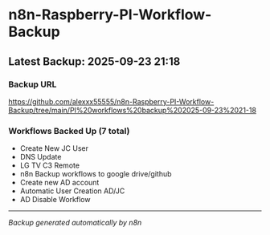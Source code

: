 # n8n-Raspberry-PI-Workflow-Backup

## Latest Backup: 2025-09-23 21:18

### Backup URL
https://github.com/alexxx55555/n8n-Raspberry-PI-Workflow-Backup/tree/main/PI%20workflows%20backup%202025-09-23%2021-18

### Workflows Backed Up (7 total)
- Create New JC User
- DNS Update
- LG TV C3 Remote
- n8n Backup workflows to google drive/github
- Create new AD account
- Automatic User Creation AD/JC
- AD Disable Workflow

---
*Backup generated automatically by n8n*
